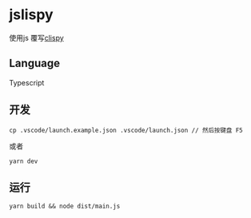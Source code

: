 # jslispy

使用js 覆写[clispy](https://github.com/shaohung001/buildyourownlisp)

## Language

Typescript

## 开发

    cp .vscode/launch.example.json .vscode/launch.json // 然后按键盘 F5
或者

    yarn dev

## 运行

    yarn build && node dist/main.js